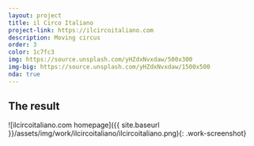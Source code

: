 ```yaml
---
layout: project
title: il Circo Italiano
project-link: https://ilcircoitaliano.com
description: Moving circus
order: 3
color: 1c7fc3
img: https://source.unsplash.com/yHZdxNvxdaw/500x300
img-big: https://source.unsplash.com/yHZdxNvxdaw/1500x500
nda: true
---
```


## The result

![ilcircoitaliano.com homepage]({{ site.baseurl }}/assets/img/work/ilcircoitaliano/ilcircoitaliano.png){: .work-screenshot}
